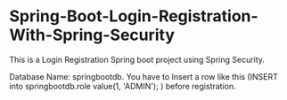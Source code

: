 # Spring-Boot-Login-Registration-With-Spring-Security
This is a Login Registration     Spring boot  project using Spring Security.

Database Name: springbootdb.
You have to Insert a row  like this (INSERT into springbootdb.role value(1, 'ADMIN'); )
before registration. 



